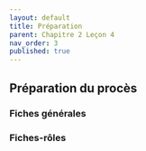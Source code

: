 ```yaml
---
layout: default
title: Préparation
parent: Chapitre 2 Leçon 4
nav_order: 3
published: true
---
```

## Préparation du procès

### Fiches générales



### Fiches-rôles

